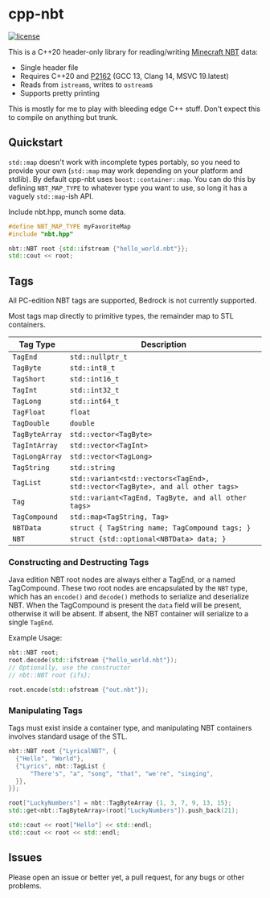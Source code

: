 # cpp-nbt

[![license](https://img.shields.io/badge/license-zlib-lightgrey.svg)](https://en.wikipedia.org/wiki/Zlib_License)


This is a C++20 header-only library for reading/writing
[Minecraft NBT](https://wiki.vg/NBT) data:
* Single header file
* Requires C++20 and [P2162](https://wg21.link/p2162) (GCC 13, Clang 14, MSVC 19.latest)
* Reads from `istream`s, writes to `ostream`s
* Supports pretty printing

This is mostly for me to play with bleeding edge C++ stuff. Don't expect
this to compile on anything but trunk.

## Quickstart

`std::map` doesn't work with incomplete types portably, so you need to provide
your own (`std::map` may work depending on your platform and stdlib). By
default cpp-nbt uses `boost::container::map`. You can do this by defining
`NBT_MAP_TYPE` to whatever type you want to use, so long it has a vaguely
`std::map`-ish API.

Include nbt.hpp, munch some data.

```cpp
#define NBT_MAP_TYPE myFavoriteMap
#include "nbt.hpp"

nbt::NBT root {std::ifstream {"hello_world.nbt"}};
std::cout << root;
```

## Tags

All PC-edition NBT tags are supported, Bedrock is not currently supported.

Most tags map directly to primitive types, the remainder map to STL containers.

| Tag Type | Description |
| --- | --- |
| `TagEnd` | `std::nullptr_t` |
| `TagByte` | `std::int8_t` |
| `TagShort` | `std::int16_t` |
| `TagInt` | `std::int32_t` |
| `TagLong` | `std::int64_t` |
| `TagFloat` | `float` |
| `TagDouble` | `double` |
| `TagByteArray` | `std::vector<TagByte>` |
| `TagIntArray` | `std::vector<TagInt>` |
| `TagLongArray` | `std::vector<TagLong>` |
| `TagString` | `std::string` |
| `TagList` | `std::variant<std::vectors<TagEnd>, std::vector<TagByte>, and all other tags>` |
| `Tag` | `std::variant<TagEnd, TagByte, and all other tags>` |
| `TagCompound` | `std::map<TagString, Tag>`|
| `NBTData` | `struct { TagString name; TagCompound tags; }` |
| `NBT` | `struct {std::optional<NBTData> data; }` |


### Constructing and Destructing Tags

Java edition NBT root nodes are always either a TagEnd, or a named TagCompound.
These two root nodes are encapsulated by the `NBT` type, which has an
`encode()` and `decode()` methods to serialize and deserialize NBT. When
the TagCompound is present the `data` field will be present, otherwise it
will be absent. If absent, the NBT container will serialize to a single `TagEnd`.

Example Usage:
```cpp
nbt::NBT root;
root.decode(std::ifstream {"hello_world.nbt"});
// Optionally, use the constructor
// nbt::NBT root {ifs};

root.encode(std::ofstream {"out.nbt"});
```

### Manipulating Tags

Tags must exist inside a container type, and manipulating NBT containers
involves standard usage of the STL.

```cpp
nbt::NBT root {"LyricalNBT", {
  {"Hello", "World"},
  {"Lyrics", nbt::TagList {
      "There's", "a", "song", "that", "we're", "singing",
  }},
}};

root["LuckyNumbers"] = nbt::TagByteArray {1, 3, 7, 9, 13, 15};
std::get<nbt::TagByteArray>(root["LuckyNumbers"]).push_back(21);

std::cout << root["Hello"] << std::endl;
std::cout << root << std::endl;
```


## Issues

Please open an issue or better yet, a pull request, for any bugs or other
problems.
